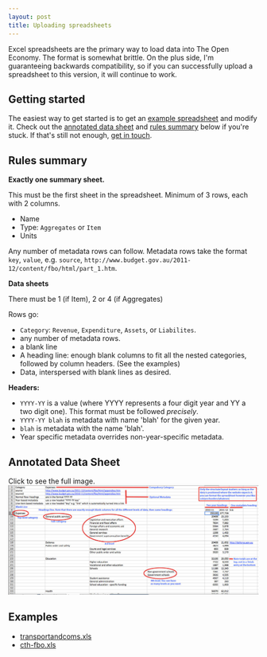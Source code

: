 ```yaml
---
layout: post
title: Uploading spreadsheets
---
```


Excel spreadsheets are the primary way to load data into The Open Economy. The format is somewhat brittle. On the plus side, I'm guaranteeing backwards compatibility, so if you can successfully upload a spreadsheet to this version, it will continue to work.

Getting started
---------------

The easiest way to get started is to get an [example spreadsheet](#examples) and modify it. Check out the [annotated data sheet](#annotated_data_sheet) and [rules summary](#rules_summary) below if you're stuck. If that's still not enough, [get in touch](mailto:finvis@dja.id.au).

Rules summary
-------------

**Exactly one summary sheet.**

This must be the first sheet in the spreadsheet. Minimum of 3 rows, each with 2 columns.

* Name
* Type: `Aggregates` or `Item`
* Units

Any number of metadata rows can follow. Metadata rows take the format `key`, `value`, e.g. `source`, `http://www.budget.gov.au/2011-12/content/fbo/html/part_1.htm`.

**Data sheets**

There must be 1 (if Item), 2 or 4 (if Aggregates)

Rows go:
* `Category`: `Revenue`, `Expenditure`, `Assets`, or `Liabilites`.
* any number of metadata rows.
* a blank line
* A heading line: enough blank columns to fit all the nested categories, followed by column headers. (See the examples)
* Data, interspersed with blank lines as desired.

**Headers:**
* `YYYY-YY` is a value (where YYYY represents a four digit year and YY a two digit one). This format must be followed *precisely*.
* `YYYY-YY blah` is metadata with name 'blah' for the given year.
* `blah` is metadata with the name 'blah'.
* Year specific metadata overrides non-year-specific metadata. 

Annotated Data Sheet
----------------------

Click to see the full image.
[![A data sheet with explanatory annotations.](images/data.jpg)](images/data.jpg)

Examples
--------
 * [transportandcoms.xls](http://vis.dja.id.au/example-data/transportandcoms.xls)
 * [cth-fbo.xls](http://vis.dja.id.au/example-data/cth-fbo.xls)